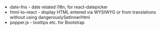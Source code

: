 * date-fns - date related i18n, for react-datepicker
* html-to-react - display HTML entered via WYSIWYG or from translations without using 
  dangerouslySetInnerHtml
* popper.js - tooltips etc. for Bootstrap